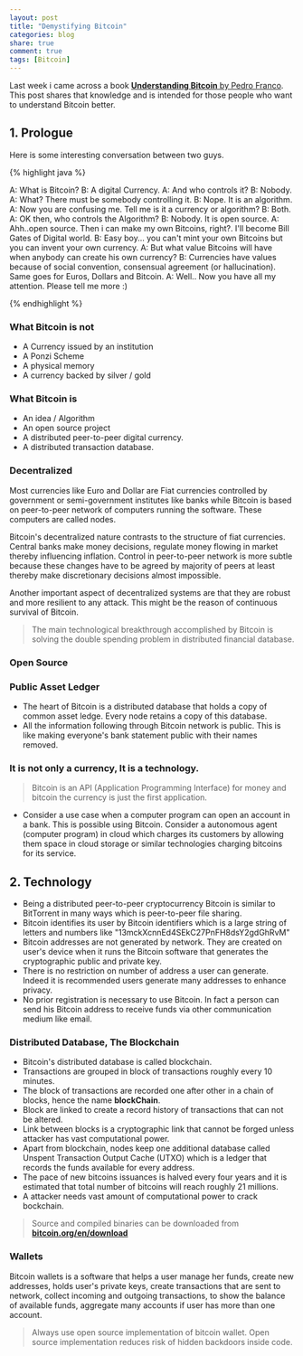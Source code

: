 ```yaml
---
layout: post
title: "Demystifying Bitcoin"
categories: blog
share: true
comment: true
tags: [Bitcoin]
---
```


Last week i came across a book [**Understanding Bitcoin** by Pedro Franco](http://www.amazon.in/Understanding-Bitcoin-Cryptography-Engineering-Economics/dp/1119019168). This post shares that knowledge and is intended for those people who want to understand Bitcoin better.

## 1. Prologue

Here is some interesting conversation between two guys.

{% highlight java %}

A: What is Bitcoin?
B: A digital Currency.
A: And who controls it?
B: Nobody.
A: What? There must be somebody controlling it.
B: Nope. It is an algorithm.
A: Now you are confusing me. Tell me is it a currency or algorithm?
B: Both. 
A: OK then, who controls the Algorithm?
B: Nobody. It is open source.
A: Ahh..open source. Then i can make my own Bitcoins, right?. I'll become Bill Gates of Digital world.
B: Easy boy... you can't mint your own Bitcoins but you can invent your own currency.
A: But what value Bitcoins will have when anybody can create his own currency?
B: Currencies have values because of social convention, consensual agreement (or hallucination). Same goes for Euros, Dollars and Bitcoin.
A: Well.. Now you have all my attention. Please tell me more :)

{% endhighlight %}

### What Bitcoin is not 

* A Currency issued by an institution
* A Ponzi Scheme 
* A physical memory 
* A currency backed by silver / gold

### What Bitcoin is 

* An idea / Algorithm
* An open source project 
* A distributed peer-to-peer digital currency.
* A distributed transaction database.

### Decentralized 

Most currencies like Euro and Dollar are Fiat currencies controlled by government or semi-government institutes like banks while Bitcoin is based on peer-to-peer network of computers running the software. These computers are called nodes.

Bitcoin's decentralized nature contrasts to the structure of fiat currencies. Central banks make money decisions, regulate money flowing in market thereby influencing inflation. Control in peer-to-peer network is more subtle because these changes have to be agreed by majority of peers at least thereby make discretionary decisions almost impossible.

Another important aspect of decentralized systems are that they are robust and more resilient to any attack. This might be the reason of continuous survival of Bitcoin. 

 > The main technological breakthrough accomplished by Bitcoin is solving the double spending problem in distributed financial database.

### Open Source

### Public Asset Ledger

 * The heart of Bitcoin is a distributed database that holds a copy of common asset ledge. Every node retains a copy of this database.
 * All the information following through Bitcoin network is public. This is like making everyone's bank statement public with their names removed.

### It is not only a currency, It is a technology.

> Bitcoin is an API (Application Programming Interface) for money and bitcoin the currency is just the first application.

* Consider a use case when a computer program can open an account in a bank. This is possible using Bitcoin. Consider a autonomous agent (computer program) in cloud which charges its customers by allowing them space in cloud storage or similar technologies charging bitcoins for its service.

## 2. Technology

* Being a distributed peer-to-peer cryptocurrency Bitcoin is similar to BitTorrent in many ways which is peer-to-peer file sharing.
* Bitcoin identifies its user by Bitcoin identifiers which is a large string of letters and numbers like "13mckXcnnEd4SEkC27PnFH8dsY2gdGhRvM"
* Bitcoin addresses are not generated by network. They are created on user's device when it runs the Bitcoin software that generates the  cryptographic public and private key.
* There is no restriction on number of address a user can generate. Indeed it is recommended users generate many addresses to enhance privacy.
* No prior registration is necessary to use Bitcoin. In fact a person can send his Bitcoin address to receive funds via other communication medium like email.

### Distributed Database, The Blockchain

* Bitcoin's distributed database is called blockchain.
* Transactions are grouped in block of transactions roughly every 10 minutes.
* The block of transactions are recorded one after other in a chain of blocks, hence the name **blockChain**.
* Block are linked to create a record history of transactions that can not be altered.
* Link between blocks is a cryptographic link that cannot be forged unless attacker has vast computational power.
* Apart from blockchain, nodes keep one additional database called Unspent Transaction Output Cache (UTXO) which is a ledger that records the funds available for every address.
* The pace of new bitcoins issuances is halved every four years and it is estimated that total number of bitcoins will reach roughly 21 millions.
* A attacker needs vast amount of computational power to crack bockchain.

> Source and compiled binaries can be downloaded from [**bitcoin.org/en/download**](https://bitcoin.org/en/download)

### Wallets 

Bitcoin wallets is a software that helps a user manage her funds, create new addresses, holds user's private keys, create transactions that are sent to network, collect incoming and outgoing transactions, to show the balance of available funds, aggregate many accounts if user has more than one account.

> Always use open source implementation of bitcoin wallet. Open source implementation reduces risk of hidden backdoors inside code.

















